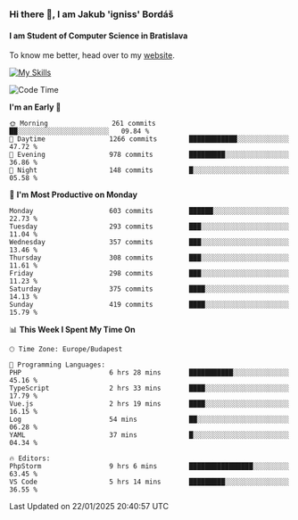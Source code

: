 ### Hi there 👋, I am Jakub 'igniss' Bordáš

#### I am Student of Computer Science in Bratislava
To know me better, head over to my [website](https://bordas.sk).

[![My Skills](https://skillicons.dev/icons?i=js,typescript,html,css,figma,svelte,vue,next,postgresql,nest,express,nodejs)](https://bordas.sk)


<!--START_SECTION:waka-->
![Code Time](http://img.shields.io/badge/Code%20Time-1%2C649%20hrs%2011%20mins-blue)

**I'm an Early 🐤** 

```text
🌞 Morning                261 commits         ██░░░░░░░░░░░░░░░░░░░░░░░   09.84 % 
🌆 Daytime                1266 commits        ████████████░░░░░░░░░░░░░   47.72 % 
🌃 Evening                978 commits         █████████░░░░░░░░░░░░░░░░   36.86 % 
🌙 Night                  148 commits         █░░░░░░░░░░░░░░░░░░░░░░░░   05.58 % 
```
📅 **I'm Most Productive on Monday** 

```text
Monday                   603 commits         ██████░░░░░░░░░░░░░░░░░░░   22.73 % 
Tuesday                  293 commits         ███░░░░░░░░░░░░░░░░░░░░░░   11.04 % 
Wednesday                357 commits         ███░░░░░░░░░░░░░░░░░░░░░░   13.46 % 
Thursday                 308 commits         ███░░░░░░░░░░░░░░░░░░░░░░   11.61 % 
Friday                   298 commits         ███░░░░░░░░░░░░░░░░░░░░░░   11.23 % 
Saturday                 375 commits         ████░░░░░░░░░░░░░░░░░░░░░   14.13 % 
Sunday                   419 commits         ████░░░░░░░░░░░░░░░░░░░░░   15.79 % 
```


📊 **This Week I Spent My Time On** 

```text
🕑︎ Time Zone: Europe/Budapest

💬 Programming Languages: 
PHP                      6 hrs 28 mins       ███████████░░░░░░░░░░░░░░   45.16 % 
TypeScript               2 hrs 33 mins       ████░░░░░░░░░░░░░░░░░░░░░   17.79 % 
Vue.js                   2 hrs 19 mins       ████░░░░░░░░░░░░░░░░░░░░░   16.15 % 
Log                      54 mins             ██░░░░░░░░░░░░░░░░░░░░░░░   06.28 % 
YAML                     37 mins             █░░░░░░░░░░░░░░░░░░░░░░░░   04.34 % 

🔥 Editors: 
PhpStorm                 9 hrs 6 mins        ████████████████░░░░░░░░░   63.45 % 
VS Code                  5 hrs 14 mins       █████████░░░░░░░░░░░░░░░░   36.55 % 
```


 Last Updated on 22/01/2025 20:40:57 UTC
<!--END_SECTION:waka-->
